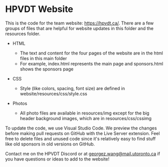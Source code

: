 # HPVDT Website
This is the code for the team website: https://hpvdt.ca/. There are a few groups of files that are helpful for website updates in this folder and the resources folder. 

* HTML
  * The text and content for the four pages of the website are in the html files in this main folder
  * For example, index.html represents the main page and sponsors.html shows the sponsors page

* CSS
  * Style (like colors, spacing, font size) are defined in website/resources/css/style.css

* Photos
    * All photo files are available in resources/img except for the big header background images, which are in resources/css/cssimg
  
[comment]: <> (Will add how to update this website/test it)

To update the code, we use Visual Studio Code. We preview the changes before making pull requests on GitHub with the Live Server extension. Feel free to delete files and unused code since it's relatively easy to find stuff like old sponsors in old versions on GitHub.

Contact me on the HPVDT Discord or at <georgez.wang@mail.utoronto.ca> if you have questions or ideas to add to the website!
